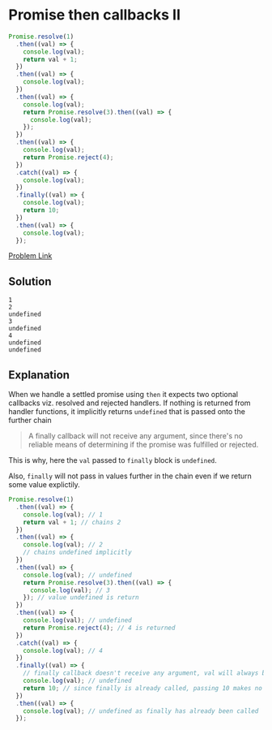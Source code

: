 # Promise then callbacks II

```js
Promise.resolve(1)
  .then((val) => {
    console.log(val);
    return val + 1;
  })
  .then((val) => {
    console.log(val);
  })
  .then((val) => {
    console.log(val);
    return Promise.resolve(3).then((val) => {
      console.log(val);
    });
  })
  .then((val) => {
    console.log(val);
    return Promise.reject(4);
  })
  .catch((val) => {
    console.log(val);
  })
  .finally((val) => {
    console.log(val);
    return 10;
  })
  .then((val) => {
    console.log(val);
  });
```

[Problem Link](https://bigfrontend.dev/quiz/4-Promise-then-callbacks-II)

## Solution

```
1
2
undefined
3
undefined
4
undefined
undefined
```

## Explanation

When we handle a settled promise using `then` it expects two optional callbacks viz. resolved and rejected handlers. If nothing is returned from handler functions, it implicitly returns `undefined` that is passed onto the further chain

> A finally callback will not receive any argument, since there's no reliable means of determining if the promise was fulfilled or rejected.

This is why, here the `val` passed to `finally` block is `undefined`.

Also, `finally` will not pass in values further in the chain even if we return some value explictily.

```js
Promise.resolve(1)
  .then((val) => {
    console.log(val); // 1
    return val + 1; // chains 2
  })
  .then((val) => {
    console.log(val); // 2
    // chains undefined implicitly
  })
  .then((val) => {
    console.log(val); // undefined
    return Promise.resolve(3).then((val) => {
      console.log(val); // 3
    }); // value undefined is return
  })
  .then((val) => {
    console.log(val); // undefined
    return Promise.reject(4); // 4 is returned
  })
  .catch((val) => {
    console.log(val); // 4
  })
  .finally((val) => {
    // finally callback doesn't receive any argument, val will always be undefined
    console.log(val); // undefined
    return 10; // since finally is already called, passing 10 makes no difference
  })
  .then((val) => {
    console.log(val); // undefined as finally has already been called
  });
```
